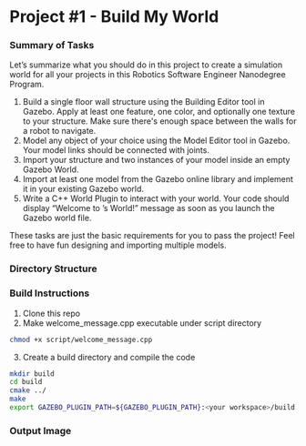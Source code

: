 # Project #1 - Build My World

### Summary of Tasks
Let’s summarize what you should do in this project to create a simulation world for all your projects in this Robotics Software Engineer Nanodegree Program.
1. Build a single floor wall structure using the Building Editor tool in Gazebo. Apply at least one feature, one color, and optionally one texture to your structure. Make sure there's enough space between the walls for a robot to navigate.
2. Model any object of your choice using the Model Editor tool in Gazebo. Your model links should be connected with joints.
3. Import your structure and two instances of your model inside an empty Gazebo World.
4. Import at least one model from the Gazebo online library and implement it in your existing Gazebo world.
5. Write a C++ World Plugin to interact with your world. Your code should display “Welcome to ’s World!” message as soon as you launch the Gazebo world file.
   
These tasks are just the basic requirements for you to pass the project! Feel free to have fun designing and importing multiple models.

### Directory Structure

### Build Instructions
1. Clone this repo
2. Make welcome_message.cpp executable under script directory
```bash
chmod +x script/welcome_message.cpp
```
3. Create a build directory and compile the code
```bash
mkdir build
cd build
cmake ../
make
export GAZEBO_PLUGIN_PATH=${GAZEBO_PLUGIN_PATH}:<your workspace>/build
```


### Output Image
